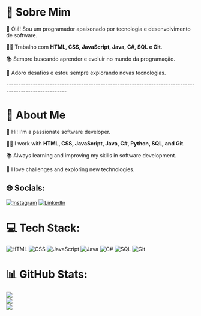 <h1>🚀 Sobre Mim </h1>
        <p>👋 Olá! Sou um programador apaixonado por tecnologia e desenvolvimento de software.</p>
        <p>👨‍💻 Trabalho com <strong>HTML, CSS, JavaScript, Java, C#, SQL e Git</strong>.</p>
        <p>📚 Sempre buscando aprender e evoluir no mundo da programação.</p>
        <p>🔧 Adoro desafios e estou sempre explorando novas tecnologias.</p>
-------------------------------------------------------------------------------------------------------
        <h1>🚀 About Me</h1>
        <p>👋 Hi! I'm a passionate software developer.</p>
        <p>👨‍💻 I work with <strong>HTML, CSS, JavaScript, Java, C#, Python, SQL, and Git</strong>.</p>
        <p>📚 Always learning and improving my skills in software development.</p>
        <p>🔧 I love challenges and exploring new technologies.</p>


## 🌐 Socials:
[![Instagram](https://img.shields.io/badge/Instagram-%23E4405F.svg?logo=Instagram&logoColor=white)](https://instagram.com/tioca__) [![LinkedIn](https://img.shields.io/badge/LinkedIn-%230077B5.svg?logo=linkedin&logoColor=white)](https://www.linkedin.com/in/victor-tioca-44763b184/) 

# 💻 Tech Stack:
![HTML](https://img.shields.io/badge/HTML5-E34F26?style=for-the-badge&logo=html5&logoColor=white)
![CSS](https://img.shields.io/badge/CSS3-1572B6?style=for-the-badge&logo=css3&logoColor=white)
![JavaScript](https://img.shields.io/badge/JavaScript-F7DF1E?style=for-the-badge&logo=javascript&logoColor=black)
![Java](https://img.shields.io/badge/Java-007396?style=for-the-badge&logo=java&logoColor=white)
![C#](https://img.shields.io/badge/C%23-239120?style=for-the-badge&logo=c-sharp&logoColor=white)
![SQL](https://img.shields.io/badge/SQL-4479A1?style=for-the-badge&logo=postgresql&logoColor=white)
![Git](https://img.shields.io/badge/Git-F05032?style=for-the-badge&logo=git&logoColor=white)

# 📊 GitHub Stats:
![](https://github-readme-stats.vercel.app/api?username=TiocaDev&theme=transparent&hide_border=false&include_all_commits=false&count_private=false)<br/>
![](https://github-readme-streak-stats.herokuapp.com/?user=TiocaDev&theme=transparent&hide_border=false)<br/>
![](https://github-readme-stats.vercel.app/api/top-langs/?username=TiocaDev&theme=transparent&hide_border=false&include_all_commits=false&count_private=false&layout=compact)

